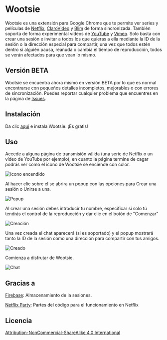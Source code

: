 # Wootsie

Wootsie es una extensión para Google Chrome que te permite ver series y películas de [Netflix](https://www.netflix.com/), [ClaroVideo](https://www.clarovideo.com) y [Blim](http://www.blim.com/) de forma sincronizada. También soporta de forma experimental vídeos de [YouTube](https://www.youtube.com/) y [Vimeo](https://vimeo.com/). Solo basta con crear una sesión e invitar a todos los que quieras a ella mediante la ID de la sesión o la dirección especial para compartir, una vez que todos estén dentro si alguién pausa, reanuda o cambia el tiempo de reproducción, todos se verán afectados para que vean lo mismo.

## Versión BETA

Wootsie se encuentra ahora mismo en versión BETA por lo que es normal encontrarse con pequeños detalles incompletos, mejorables o con errores de sincronización. Puedes reportar cualquier problema que encuentres en la página de [Issues](https://github.com/WootsMX/Wootsie/issues).

## Instalación

Da clic [aquí](https://chrome.google.com/webstore/detail/wootsie/ipgilcojmokahfifpkcodlokhfpfafhm?authuser=1) e instala Wootsie. ¡Es gratis!

## Uso

Accede a alguna página de transmisión válida (una serie de Netflix o un vídeo de YouTube por ejemplo), en cuanto la página termine de cagar podrás ver como el icono de Wootsie se enciende con color.

![Icono encendido](http://i.imgur.com/FJeR0vi.png)

Al hacer clic sobre el se abrira un popup con las opciones para Crear una sesión o Unirse a una.

![Popup](http://i.imgur.com/gI23JT3.png)

Al crear una sesión debes introducir tu nombre, especificar si solo tú tendrás el control de la reproducción y dar clic en el botón de "Comenzar"

![Creación](http://i.imgur.com/tB6UE4u.png)

Una vez creada el chat aparecerá (si es soportado) y el popup mostrará tanto la ID de la sesión como una dirección para compartir con tus amigos.

![Creado](http://i.imgur.com/7jqPONn.png)

Comienza a disfrutar de Wootsie.

![Chat](http://i.imgur.com/xTl8fpY.jpg)

## Gracias a

[Firebase](https://www.firebase.com/): Almacenamiento de la sesiones.

[Netflix Party](https://github.com/boyers/netflixparty-chrome): Partes del código para el funcionamiento en Netflix

## Licencia

[Attribution-NonCommercial-ShareAlike 4.0 International](http://creativecommons.org/licenses/by-nc-sa/4.0/)